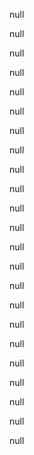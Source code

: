 null

null

null

null

null

null

null

null

null

null

null

null

null

null

null

null

null

null

null

null

null

null

null
